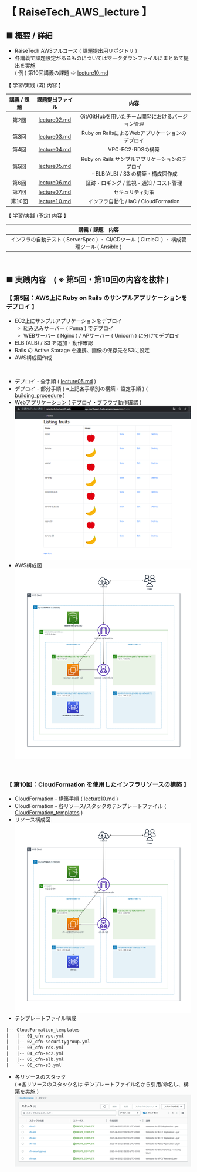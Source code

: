 # 【 RaiseTech_AWS_lecture 】
## ■ 概要 / 詳細<br>
- RaiseTech AWSフルコース ( 課題提出用リポジトリ )<br>
- 各講義で課題設定があるものについてはマークダウンファイルにまとめて提出を実施<br>
( 例 ) 第10回講義の課題 ⇨ [lecture10.md](./lecture_task/lecture10/lecture10.md)<br>

【 学習/実践 (済) 内容 】

| 講義 / 課題 |                   課題提出ファイル                    |                                          内容                                          |
| :---------: | :---------------------------------------------------: | :------------------------------------------------------------------------------------: |
|    第2回    |      [lecture02.md](./lecture_task/lecture02.md)      |                   Git/GitHubを用いたチーム開発におけるバージョン管理                   |
|    第3回    |      [lecture03.md](./lecture_task/lecture03.md)      |                    Ruby on RailsによるWebアプリケーションのデプロイ                    |
|    第4回    |      [lecture04.md](./lecture_task/lecture04.md)      |                                   VPC･EC2･RDSの構築                                    |
|    第5回    | [lecture05.md](./lecture_task/lecture05/lecture05.md) | Ruby on Rails サンプルアプリケーションのデプロイ<br>・ELB(ALB) / S3 の構築・構成図作成 |
|    第6回    | [lecture06.md](./lecture_task/lecture06/lecture06.md) |                        証跡・ロギング / 監視・通知 / コスト管理                        |
|    第7回    | [lecture07.md](./lecture_task/lecture07/lecture07.md) |                                    セキュリティ対策                                    |
|   第10回    | [lecture10.md](./lecture_task/lecture10/lecture10.md) |                         インフラ自動化 / IaC / CloudFormation                          | <br> |

【 学習/実践 (予定) 内容 】

|                                       講義 / 課題　内容                                       |
| :-------------------------------------------------------------------------------------------: |
| インフラの自動テスト ( ServerSpec ) ・ CI/CDツール ( CircleCI ) ・ 構成管理ツール ( Ansible ) | <br>

<br>

## ■ 実践内容　( ※ 第5回・第10回の内容を抜粋 )<br>
### 【 第5回：AWS上に Ruby on Rails のサンプルアプリケーションをデプロイ 】<br>
- EC2上にサンプルアプリケーションをデプロイ
  - 組み込みサーバー ( Puma ) でデプロイ
  - WEBサーバー ( Nginx ) / APサーバー ( Unicorn ) に分けてデプロイ
- ELB (ALB) / S3  を追加・動作確認
- Rails の Active Storage を連携、画像の保存先をS3に設定
- AWS構成図作成

<br>

- デプロイ - 全手順 ( [lecture05.md](./lecture_task/lecture05/lecture05.md) )
- デプロイ - 部分手順 ( ※上記各手順別の構築・設定手順 ) ( [building_procedure](./lecture_task/lecture05//building_procedure) )
- Webアプリケーション ( デプロイ・ブラウザ動作確認 )
![Webアプリケーション-ブラウザ動作確認](./lecture_task/lecture05/images/S3_Rails(ActiveStorage)/browser_check1.png)<br>
- AWS構成図
![構成図1](./lecture_task/lecture05/images/Diagram/diagram_lecture05.png)<br>

<br>

### 【 第10回：CloudFormation を使用したインフラリソースの構築 】<br>
- CloudFormation - 構築手順 ( [lecture10.md](./lecture_task/lecture10/lecture10.md) )
- CloudFormation - 各リソース/スタックのテンプレートファイル ( [CloudFormation_templates](./lecture_task/lecture10/CloudFormation_templates) )
- リソース構成図
![構成図2](./lecture_task/lecture10/images//resource_diagram.png)
- テンプレートファイル構成
```
|-- CloudFormation_templates
|   |-- 01_cfn-vpc.yml
|   |-- 02_cfn-securitygroup.yml
|   |-- 03_cfn-rds.yml
|   |-- 04_cfn-ec2.yml
|   |-- 05_cfn-elb.yml
|   `-- 06_cfn-s3.yml
```
- 各リソースのスタック<br>
( ※各リソースのスタック名は テンプレートファイル名から引用/命名し、構築を実施 )<br>
![00_cfn-stacks.png](./lecture_task/lecture10/images/00_cfn-stacks.png)<br>
